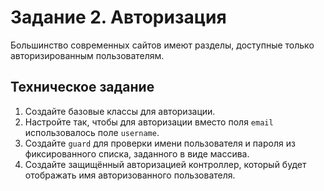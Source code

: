 # Задание 2. Авторизация

Большинство современных сайтов имеют разделы, доступные только авторизированным пользователям. 

## Техническое задание

1. Создайте базовые классы для авторизации.
2. Настройте так, чтобы для авторизации вместо поля `email` использовалось поле `username`.
3. Создайте `guard` для проверки имени пользователя и пароля из фиксированного списка, заданного в виде массива. 
4. Создайте защищённый авторизацией контроллер, который будет отображать имя авторизованного пользователя.  
   
